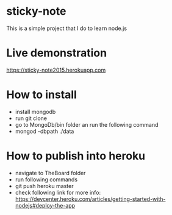 # sticky-note
This is a simple project that I do to learn node.js
# Live demonstration
https://sticky-note2015.herokuapp.com

# How to install
- install mongodb
- run git clone
- go to MongoDb/bin folder an run the following command
- mongod -dbpath ./data


# How to publish into heroku
- navigate to TheBoard folder
- run following commands
- git push heroku master
- check following link for more info:
	https://devcenter.heroku.com/articles/getting-started-with-nodejs#deploy-the-app